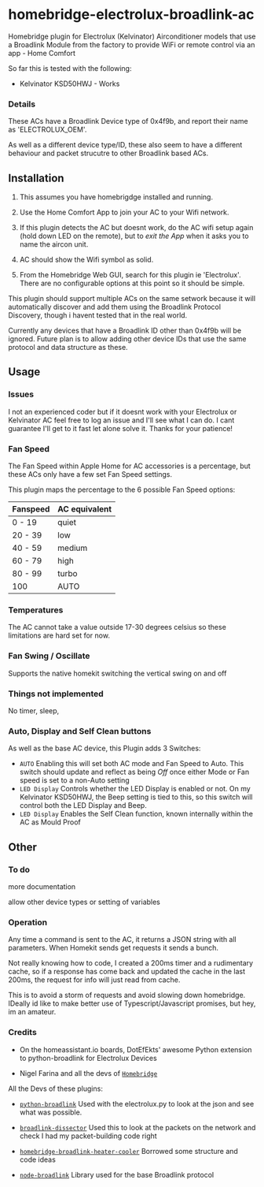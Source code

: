 
# homebridge-electrolux-broadlink-ac

Homebridge plugin for Electrolux (Kelvinator) Airconditioner models that use a Broadlink Module from the factory to provide WiFi or remote control via an app - Home Comfort

So far this is tested with the following:

* Kelvinator KSD50HWJ - Works

### Details

These ACs have a Broadlink Device type of 0x4f9b, and report their name as 'ELECTROLUX_OEM'.

As well as a different device type/ID, these also seem to have a different behaviour and packet strucutre to other Broadlink based ACs.

## Installation

1. This assumes you have homebrigdge installed and running.

2. Use the Home Comfort App to join your AC to your Wifi network.

3. If this plugin detects the AC but doesnt work, do the AC wifi setup again (hold down LED on the remote), but to *exit the App* when it asks you to name the aircon unit.

4. AC should show the Wifi symbol as solid.

5. From the Homebridge Web GUI, search for this plugin ie 'Electrolux'. There are no configurable options at this point so it should be simple.

This plugin should support multiple ACs on the same setwork because it will automatically discover and add them using the Broadlink Protocol Discovery, though i havent tested that in the real world.

Currently any devices that have a Broadlink ID other than 0x4f9b will be ignored. Future plan is to allow adding other device IDs that use the same protocol and data structure as these.

## Usage

### Issues

I not an experienced coder but if it doesnt work with your Electrolux or Kelvinator AC feel free to log an issue and I'll see what I can do. I cant guarantee I'll get to it fast let alone solve it. Thanks for your patience!

### Fan Speed

The Fan Speed within Apple Home for AC accessories is a percentage, but these ACs only have a few set Fan Speed settings.

This plugin maps the percentage to the 6 possible Fan Speed options:


| Fanspeed | AC equivalent |
|--------- | --------------|
| 0 - 19   | quiet         |
| 20 - 39  | low           |
| 40 - 59  | medium        |
| 60 - 79  | high          |
| 80 - 99  | turbo         |
| 100      | AUTO          |


### Temperatures

The AC cannot take a value outside 17-30 degrees celsius so these limitations are hard set for now.

### Fan Swing / Oscillate

Supports the native homekit switching the vertical swing on and off

### Things not implemented

No timer, sleep, 

### Auto, Display and Self Clean buttons

As well as the base AC device, this Plugin adds 3 Switches:

* `AUTO` Enabling this will set both AC mode and Fan Speed to Auto. This switch should update and reflect as being *Off* once either Mode or Fan speed is set to a non-Auto setting
* `LED Display` Controls whether the LED Display is enabled or not. On my Kelvinator KSD50HWJ, the Beep setting is tied to this, so this switch will control both the LED Display and Beep.
* `LED Display` Enables the Self Clean function, known internally within the AC as Mould Proof


## Other

### To do

more documentation

allow other device types or setting of variables

### Operation

Any time a command is sent to the AC, it returns a JSON string with all parameters. When Homekit sends get requests it sends a bunch.

Not really knowing how to code, I created a 200ms timer and a rudimentary cache, so if a response has come back and updated the cache in the last 200ms, the request for info will just read from cache.

This is to avoid a storm of requests and avoid slowing down homebridge. IDeally id like to make better use of Typescript/Javascript promises, but hey, im an amateur.

### Credits

* On the homeassistant.io boards, DotEfEkts' awesome Python extension to python-broadlink for Electrolux Devices

* Nigel Farina and all the devs of [`Homebridge`](homebridge.io)

All the Devs of these plugins:

* [`python-broadlink`](https://github.com/mjg59/python-broadlink]) Used with the electrolux.py to look at the json and see what was possible.

* [`broadlink-dissector`](https://github.com/csabavirag/broadlink-dissector) Used this to look at the packets on the network and check I had my packet-building code right

* [`homebridge-broadlink-heater-cooler`](https://github.com/makleso6/homebridge-broadlink-heater-cooler) Borrowed some structure and code ideas

* [`node-broadlink`](https://github.com/ThomasTavernier/node-broadlink) Library used for the base Broadlink protocol

